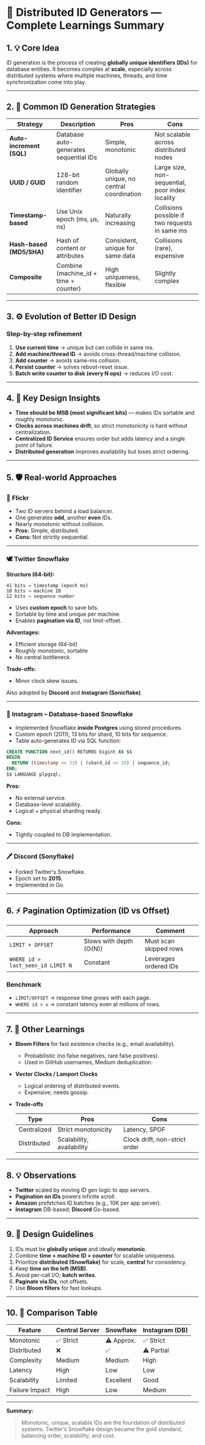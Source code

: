 # 🧠 Distributed ID Generators — Complete Learnings Summary

## 1. 💡 Core Idea

ID generation is the process of creating **globally unique identifiers (IDs)** for database entities.
It becomes complex at **scale**, especially across distributed systems where multiple machines, threads, and time synchronization come into play.

---

## 2. 🏰 Common ID Generation Strategies

| Strategy                 | Description                            | Pros                                     | Cons                                            |
| ------------------------ | -------------------------------------- | ---------------------------------------- | ----------------------------------------------- |
| **Auto-increment (SQL)** | Database auto-generates sequential IDs | Simple, monotonic                        | Not scalable across distributed nodes           |
| **UUID / GUID**          | 128-bit random identifier              | Globally unique, no central coordination | Large size, non-sequential, poor index locality |
| **Timestamp-based**      | Use Unix epoch (ms, µs, ns)            | Naturally increasing                     | Collisions possible if two requests in same ms  |
| **Hash-based (MD5/SHA)** | Hash of content or attributes          | Consistent, unique for same data         | Collisions (rare), expensive                    |
| **Composite**            | Combine (machine_id + time + counter)  | High uniqueness, flexible                | Slightly complex                                |

---

## 3. ⚙️ Evolution of Better ID Design

### Step-by-step refinement

1. **Use current time** → unique but can collide in same ms.
2. **Add machine/thread ID** → avoids cross-thread/machine collision.
3. **Add counter** → avoids same-ms collision.
4. **Persist counter** → solves reboot-reset issue.
5. **Batch write counter to disk (every N ops)** → reduces I/O cost.

---

## 4. 🤎 Key Design Insights

* **Time should be MSB (most significant bits)** — makes IDs sortable and roughly monotonic.
* **Clocks across machines drift**, so strict monotonicity is hard without centralization.
* **Centralized ID Service** ensures order but adds latency and a single point of failure.
* **Distributed generation** improves availability but loses strict ordering.

---

## 5. 🛡️ Real-world Approaches

### 🌄 Flickr

* Two ID servers behind a load balancer.
* One generates **odd**, another **even** IDs.
* Nearly monotonic without collision.
* **Pros:** Simple, distributed.
* **Cons:** Not strictly sequential.

---

### 🕊️ Twitter Snowflake

**Structure (64-bit):**

```text
41 bits → timestamp (epoch ms)
10 bits → machine ID
12 bits → sequence number
```

* Uses **custom epoch** to save bits.
* Sortable by time and unique per machine.
* Enables **pagination via ID**, not limit-offset.

**Advantages:**

* Efficient storage (64-bit)
* Roughly monotonic, sortable
* No central bottleneck

**Trade-offs:**

* Minor clock skew issues.

Also adopted by **Discord** and **Instagram (Sonicflake)**.

---

### 📸 Instagram – Database-based Snowflake

* Implemented Snowflake **inside Postgres** using stored procedures.
* Custom epoch (2011), 13 bits for shard, 10 bits for sequence.
* Table auto-generates ID via SQL function:

```sql
CREATE FUNCTION next_id() RETURNS bigint AS $$
BEGIN
  RETURN (timestamp << 23) | (shard_id << 10) | sequence_id;
END;
$$ LANGUAGE plpgsql;
```

**Pros:**

* No external service.
* Database-level scalability.
* Logical + physical sharding ready.

**Cons:**

* Tightly coupled to DB implementation.

---

### 🖊️ Discord (Sonyflake)

* Forked Twitter's Snowflake.
* Epoch set to **2015**.
* Implemented in Go.

---

## 6. ⚡ Pagination Optimization (ID vs Offset)

| Approach                          | Performance             | Comment                |
| --------------------------------- | ----------------------- | ---------------------- |
| `LIMIT + OFFSET`                  | Slows with depth (O(N)) | Must scan skipped rows |
| `WHERE id > last_seen_id LIMIT N` | Constant                | Leverages ordered IDs  |

### Benchmark

* `LIMIT/OFFSET` → response time grows with each page.
* `WHERE id > x` → constant latency even at millions of rows.

---

## 7. 🔐 Other Learnings

* **Bloom Filters** for fast existence checks (e.g., email availability).

  * Probabilistic (no false negatives, rare false positives).
  * Used in GitHub usernames, Medium deduplication.

* **Vector Clocks / Lamport Clocks**

  * Logical ordering of distributed events.
  * Expensive; needs gossip.

* **Trade-offs**

  | Type        | Pros                      | Cons                          |
  | ----------- | ------------------------- | ----------------------------- |
  | Centralized | Strict monotonicity       | Latency, SPOF                 |
  | Distributed | Scalability, availability | Clock drift, non-strict order |

---

## 8. 💡 Observations

* **Twitter** scaled by moving ID gen logic to app servers.
* **Pagination on IDs** powers infinite scroll.
* **Amazon** prefetches ID batches (e.g., 10K per app server).
* **Instagram** DB-based; **Discord** Go-based.

---

## 9. 🤟 Design Guidelines

1. IDs must be **globally unique** and ideally **monotonic**.
2. Combine **time + machine ID + counter** for scalable uniqueness.
3. Prioritize **distributed (Snowflake)** for scale, **central** for consistency.
4. Keep **time on the left (MSB)**.
5. Avoid per-call I/O; **batch writes**.
6. **Paginate via IDs**, not offsets.
7. Use **Bloom filters** for fast lookups.

---

## 10. 🔄 Comparison Table

| Feature        | Central Server | Snowflake  | Instagram (DB) |
| -------------- | -------------- | ---------- | -------------- |
| Monotonic      | ✅ Strict       | ⚠️ Approx. | ✅ Strict       |
| Distributed    | ❌              | ✅          | ⚠️ Partial     |
| Complexity     | Medium         | Medium     | High           |
| Latency        | High           | Low        | Low            |
| Scalability    | Limited        | Excellent  | Good           |
| Failure Impact | High           | Low        | Medium         |

---

**Summary:**

> Monotonic, unique, scalable IDs are the foundation of distributed systems.
> Twitter’s Snowflake design became the gold standard, balancing order, scalability, and cost.

